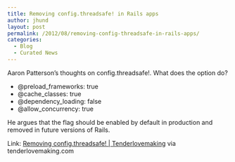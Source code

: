 ```yaml
---
title: Removing config.threadsafe! in Rails apps
author: jhund
layout: post
permalink: /2012/08/removing-config-threadsafe-in-rails-apps/
categories:
  - Blog
  - Curated News
---
```

Aaron Patterson&#8217;s thoughts on config.threadsafe!. What does the option do?

  * @preload_frameworks: true
  * @cache_classes: true
  * @dependency_loading: false
  * @allow_concurrency: true

<div>
  He argues that the flag should be enabled by default in production and removed in future versions of Rails.
</div>

Link: [Removing config.threadsafe! | Tenderlovemaking][1] via tenderlovemaking.com

 [1]: http://bit.ly/NdI3cc